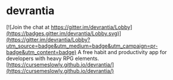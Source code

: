 # devrantia

[![Join the chat at https://gitter.im/devrantia/Lobby](https://badges.gitter.im/devrantia/Lobby.svg)](https://gitter.im/devrantia/Lobby?utm_source=badge&utm_medium=badge&utm_campaign=pr-badge&utm_content=badge)
A free habit and productivity app for developers with heavy RPG elements.
[https://cursemeslowly.github.io/devrantia/](https://cursemeslowly.github.io/devrantia/)

